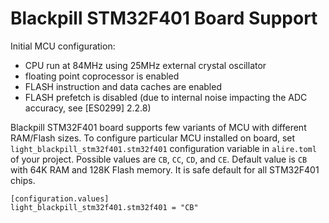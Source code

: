 # Blackpill STM32F401 Board Support

Initial MCU configuration:
 * CPU run at 84MHz using 25MHz external crystal oscillator
 * floating point coprocessor is enabled
 * FLASH instruction and data caches are enabled
 * FLASH prefetch is disabled (due to internal noise impacting the ADC accuracy, see [ES0299] 2.2.8)

Blackpill STM32F401 board supports few variants of MCU with different RAM/Flash sizes.
To configure particular MCU installed on board, set `light_blackpill_stm32f401.stm32f401` configuration variable in `alire.toml` of your project. 
Possible values are `CB`, `CC`, `CD`, and `CE`. Default value is `CB` with 64K RAM and 128K Flash memory. It is safe default for all STM32F401 chips.

```
[configuration.values]
light_blackpill_stm32f401.stm32f401 = "CB"
```
